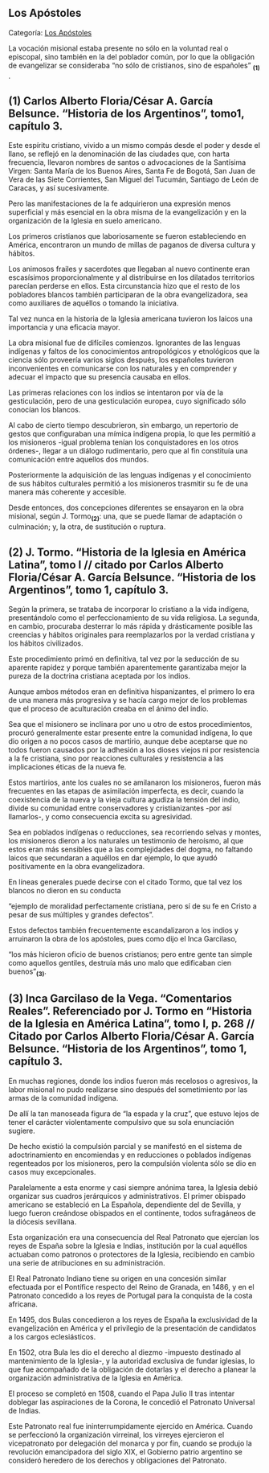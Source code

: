 ## Los Apóstoles

Categoría: [Los Apóstoles](http://descubrircorrientes.com.ar/2012/index.php/3180-historia-desde-el-origen-hasta-1814/tierra-argentina-1492-1588/reciprocidad-y-parentesco-hispano-guarani/los-medios-de-la-conquista/los-apostoles)

La vocación misional estaba presente no sólo en la voluntad real o episcopal, sino también en la del poblador común, por lo que la obligación de evangelizar se consideraba “no sólo de cristianos, sino de españoles” <sub><strong><span><span>(1)</span></span></strong></sub> .

## **(1)** Carlos Alberto Floria/César A. García Belsunce. “Historia de los Argentinos”, tomo1, capítulo 3.

Este espíritu cristiano, vivido a un mismo compás desde el poder y desde el llano, se reflejó en la denominación de las ciudades que, con harta frecuencia, llevaron nombres de santos o advocaciones de la Santísima Virgen: Santa María de los Buenos Aires, Santa Fe de Bogotá, San Juan de Vera de las Siete Corrientes, San Miguel del Tucumán, Santiago de León de Caracas, y así sucesivamente. 

Pero las manifestaciones de la fe adquirieron una expresión menos superficial y más esencial en la obra misma de la evangelización y en la organización de la Iglesia en suelo americano.

Los primeros cristianos que laboriosamente se fueron estableciendo en América, encontraron un mundo de millas de paganos de diversa cultura y hábitos.

Los animosos frailes y sacerdotes que llegaban al nuevo continente eran escasísimos proporcionalmente y al distribuirse en los dilatados territorios parecían perderse en ellos. Esta circunstancia hizo que el resto de los pobladores blancos también participaran de la obra evangelizadora, sea como auxiliares de aquéllos o tomando la iniciativa.

Tal vez nunca en la historia de la Iglesia americana tuvieron los laicos una importancia y una eficacia mayor.

La obra misional fue de difíciles comienzos. Ignorantes de las lenguas indígenas y faltos de los conocimientos antropológicos y etnológicos que la ciencia sólo proveería varios siglos después, los españoles tuvieron inconvenientes en comunicarse con los naturales y en comprender y adecuar el impacto que su presencia causaba en ellos.

Las primeras relaciones con los indios se intentaron por vía de la gesticulación, pero de una gesticulación europea, cuyo significado sólo conocían los blancos.

Al cabo de cierto tiempo descubrieron, sin embargo, un repertorio de gestos que configuraban una mímica indígena propia, lo que les permitió a los misioneros -igual problema tenían los conquistadores en los otros órdenes-, llegar a un diálogo rudimentario, pero que al fin constituía una comunicación entre aquellos dos mundos.

Posteriormente la adquisición de las lenguas indígenas y el conocimiento de sus hábitos culturales permitió a los misioneros trasmitir su fe de una manera más coherente y accesible.

Desde entonces, dos concepciones diferentes se ensayaron en la obra misional, según J. Tormo<sub><strong>(2)</strong></sub>: una, que se puede llamar de adaptación o culminación; y, la otra, de sustitución o ruptura.

## **(2)** J. Tormo. “Historia de la Iglesia en América Latina”, tomo I // citado por Carlos Alberto Floria/César A. García Belsunce. “Historia de los Argentinos”, tomo 1, capítulo 3.

Según la primera, se trataba de incorporar lo cristiano a la vida indígena, presentándolo como el perfeccionamiento de su vida religiosa. La segunda, en cambio, procuraba desterrar lo más rápida y drásticamente posible las creencias y hábitos originales para reemplazarlos por la verdad cristiana y los hábitos civilizados.

Este procedimiento primó en definitiva, tal vez por la seducción de su aparente rapidez y porque también aparentemente garantizaba mejor la pureza de la doctrina cristiana aceptada por los indios.

Aunque ambos métodos eran en definitiva hispanizantes, el primero lo era de una manera más progresiva y se hacía cargo mejor de los problemas que el proceso de aculturación creaba en el ánimo del indio.

Sea que el misionero se inclinara por uno u otro de estos procedimientos, procuró generalmente estar presente entre la comunidad indígena, lo que dio origen a no pocos casos de martirio, aunque debe aceptarse que no todos fueron causados por la adhesión a los dioses viejos ni por resistencia a la fe cristiana, sino por reacciones culturales y resistencia a las implicaciones éticas de la nueva fe.

Estos martirios, ante los cuales no se amilanaron los misioneros, fueron más frecuentes en las etapas de asimilación imperfecta, es decir, cuando la coexistencia de la nueva y la vieja cultura agudiza la tensión del indio, divide su comunidad entre conservadores y cristianizantes -por así llamarlos-, y como consecuencia excita su agresividad.

Sea en poblados indígenas o reducciones, sea recorriendo selvas y montes, los misioneros dieron a los naturales un testimonio de heroísmo, al que estos eran más sensibles que a las complejidades del dogma, no faltando laicos que secundaran a aquéllos en dar ejemplo, lo que ayudó positivamente en la obra evangelizadora.

En líneas generales puede decirse con el citado Tormo, que tal vez los blancos no dieron en su conducta

“ejemplo de moralidad perfectamente cristiana, pero sí de su fe en Cristo a pesar de sus múltiples y grandes defectos”.

Estos defectos también frecuentemente escandalizaron a los indios y arruinaron la obra de los apóstoles, pues como dijo el Inca Garcilaso,

“los más hicieron oficio de buenos cristianos; pero entre gente tan simple como aquellos gentiles, destruía más uno malo que edificaban cien buenos”<sub><strong>(3)</strong></sub>.

## **(3)** Inca Garcilaso de la Vega. “Comentarios Reales”. Referenciado por J. Tormo en “Historia de la Iglesia en América Latina”, tomo I, p. 268 // Citado por Carlos Alberto Floria/César A. García Belsunce. “Historia de los Argentinos”, tomo 1, capítulo 3.

En muchas regiones, donde los indios fueron más recelosos o agresivos, la labor misional no pudo realizarse sino después del sometimiento por las armas de la comunidad indígena.

De allí la tan manoseada figura de “la espada y la cruz”, que estuvo lejos de tener el carácter violentamente compulsivo que su sola enunciación sugiere.

De hecho existió la compulsión parcial y se manifestó en el sistema de adoctrinamiento en encomiendas y en reducciones o poblados indígenas regenteados por los misioneros, pero la compulsión violenta sólo se dio en casos muy excepcionales.

Paralelamente a esta enorme y casi siempre anónima tarea, la Iglesia debió organizar sus cuadros jerárquicos y administrativos. El primer obispado americano se estableció en La Española, dependiente del de Sevilla, y luego fueron creándose obispados en el continente, todos sufragáneos de la diócesis sevillana.

Esta organización era una consecuencia del Real Patronato que ejercían los reyes de España sobre la Iglesia e Indias, institución por la cual aquéllos actuaban como patronos o protectores de la Iglesia, recibiendo en cambio una serie de atribuciones en su administración.

El Real Patronato Indiano tiene su origen en una concesión similar efectuada por el Pontífice respecto del Reino de Granada, en 1486, y en el Patronato concedido a los reyes de Portugal para la conquista de la costa africana.

En 1495, dos Bulas concedieron a los reyes de España la exclusividad de la evangelización en América y el privilegio de la presentación de candidatos a los cargos eclesiásticos.

En 1502, otra Bula les dio el derecho al diezmo -impuesto destinado al mantenimiento de la Iglesia-, y la autoridad exclusiva de fundar iglesias, lo que fue acompañado de la obligación de dotarlas y el derecho a planear la organización administrativa de la Iglesia en América.

El proceso se completó en 1508, cuando el Papa Julio II tras intentar doblegar las aspiraciones de la Corona, le concedió el Patronato Universal de Indias.

Este Patronato real fue ininterrumpidamente ejercido en América. Cuando se perfeccionó la organización virreinal, los virreyes ejercieron el vicepatronato por delegación del monarca y por fin, cuando se produjo la revolución emancipadora del siglo XIX, el Gobierno patrio argentino se consideró heredero de los derechos y obligaciones del Patronato.